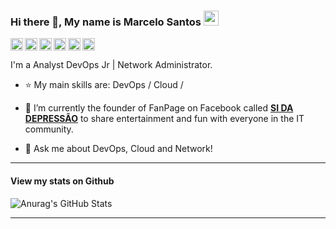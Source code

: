 <!--
**pmarcelojr/pmarcelojr** is a ✨ _special_ ✨ repository because its `README.md` (this file) appears on your GitHub profile.

Here are some ideas to get you started:

- 🔭 I’m currently working on ...
- 🌱 I’m currently learning ...
- 👯 I’m looking to collaborate on ...
- 🤔 I’m looking for help with ...
- 💬 Ask me about ...
- 📫 How to reach me: ...
- 😄 Pronouns: ...
- ⚡ Fun fact: ...
-->

### Hi there 👋, My name is Marcelo Santos <img src="https://github.com/TheDudeThatCode/TheDudeThatCode/blob/master/Assets/Earth.gif" width="24px">

<a target="_blank" href="mailto:marcelosantostecnologia@gmail.com">
  <img align="left" alt="Gmail" width="20px" src="https://cdn.jsdelivr.net/npm/simple-icons@v3/icons/gmail.svg" />
</a>
<a target="_blank" href="https://www.linkedin.com/in/marcelo-santos-tecnologia/">
  <img align="left" alt="LinkdeIN" width="20px" src="https://cdn.jsdelivr.net/npm/simple-icons@v3/icons/linkedin.svg" />
</a>
<a target="_blank" href="https://dev.to/pmarcelojr">
  <img align="left" alt="Devto" width="20px" src="https://cdn.jsdelivr.net/npm/simple-icons@v3/icons/dev-dot-to.svg" />
</a>
<a target="_blank" href="https://medium.com/@marcelosantostecnologia">
  <img align="left" alt="Medium" width="20px" src="https://cdn.jsdelivr.net/npm/simple-icons@3.0.1/icons/medium.svg"/>
</a>
<a target="_blank" href="https://www.meetup.com/pt-BR/members/260822290/">
  <img align="left" alt="Meetup" width="20px" src="https://cdn.jsdelivr.net/npm/simple-icons@3.0.1/icons/meetup.svg"/>
</a>
<a target="_blank" href="https://api.whatsapp.com/send?phone=5511951637080">
  <img align="left" alt="Whatsapp" width="20px" src="https://cdn.jsdelivr.net/npm/simple-icons@v3/icons/whatsapp.svg" />
</a>
</br></br>
I'm a Analyst DevOps Jr | Network Administrator.

- :star: My main skills are: DevOps / Cloud / 

- 🔭 I’m currently the founder of FanPage on Facebook called [**SI DA DEPRESSÃO**](https://www.facebook.com/malignosystem "SI da Depressão") to share entertainment and fun with everyone in the IT community.

- 💬 Ask me about DevOps, Cloud and Network!

----

#### View my stats on Github
![Anurag's GitHub Stats](https://github-readme-stats.vercel.app/api?username=pmarcelojr&show_icons=true)

----
